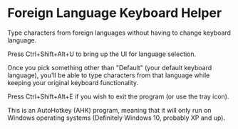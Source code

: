 # Foreign Language Keyboard Helper
Type characters from foreign languages without having to change keyboard language.

Press Ctrl+Shift+Alt+U to bring up the UI for language selection.

Once you pick something other than "Default" (your default keyboard language), you'll be able to type characters from that language while keeping your original keyboard functionality.

Press Ctrl+Shift+Alt+E if you wish to exit the program (or use the tray icon).

This is an AutoHotkey (AHK) program, meaning that it will only run on Windows operating systems (Definitely Windows 10, probably XP and up).
